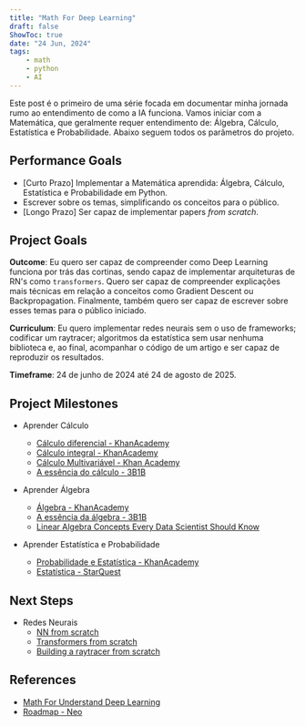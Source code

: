 ```yaml
---
title: "Math For Deep Learning"
draft: false
ShowToc: true
date: "24 Jun, 2024"
tags:
    - math
    - python
    - AI
---
```


Este post é o primeiro de uma série focada em documentar minha jornada rumo ao entendimento de como a IA funciona. Vamos iniciar com a Matemática, que geralmente requer entendimento de: Álgebra, Cálculo, Estatística e Probabilidade. Abaixo seguem todos os parâmetros do projeto.

## Performance Goals

* [Curto Prazo] Implementar a Matemática aprendida: Álgebra, Cálculo, Estatística e Probabilidade em Python.
* Escrever sobre os temas, simplificando os conceitos para o público.
* [Longo Prazo] Ser capaz de implementar papers _from scratch_.
  
## Project Goals
**Outcome**: Eu quero ser capaz de compreender como Deep Learning funciona por trás das cortinas, sendo capaz de implementar arquiteturas de RN's como `transformers`. Quero ser capaz de compreender explicações mais técnicas em relação a conceitos como Gradient Descent ou Backpropagation. Finalmente, também quero ser capaz de escrever sobre esses temas para o público iniciado.

**Curriculum**: Eu quero implementar redes neurais sem o uso de frameworks; codificar um raytracer; algoritmos da estatística sem usar nenhuma biblioteca e, ao final, acompanhar o código de um artigo e ser capaz de reproduzir os resultados.

**Timeframe**: 24 de junho de 2024 até 24 de agosto de 2025.

## Project Milestones
* Aprender Cálculo
  - [Cálculo diferencial - KhanAcademy](https://pt.khanacademy.org/profile/me/courses)
  - [Cálculo integral - KhanAcademy](https://pt.khanacademy.org/math/integral-calculus)
  - [Cálculo Multivariável - Khan Academy](https://pt.khanacademy.org/math/multivariable-calculus)
  - [A essência do cálculo - 3B1B](https://www.youtube.com/watch?v=WUvTyaaNkzM&list=PLZHQObOWTQDMsr9K-rj53DwVRMYO3t5Yr)

* Aprender Álgebra
  - [Álgebra - KhanAcademy](https://pt.khanacademy.org/math/linear-algebra)
  - [A essência da álgebra - 3B1B](https://www.youtube.com/watch?v=fNk_zzaMoSs&list=PLZHQObOWTQDPD3MizzM2xVFitgF8hE_ab)
  - [Linear Algebra Concepts Every Data Scientist Should Know](https://medium.com/bitgrit-data-science-publication/linear-algebra-concepts-every-data-scientist-should-know-18b00bd453dd)

* Aprender Estatística e Probabilidade
  - [Probabilidade e Estatística - KhanAcademy](https://pt.khanacademy.org/math/statistics-probability)
  - [Estatística - StarQuest](https://www.youtube.com/watch?v=qBigTkBLU6g&list=PLblh5JKOoLUK0FLuzwntyYI10UQFUhsY9)

## Next Steps 
* Redes Neurais
  - [NN from scratch](https://www.youtube.com/watch?v=Wo5dMEP_BbI&list=PLQVvvaa0QuDcjD5BAw2DxE6OF2tius3V3)
  - [Transformers from scratch](https://www.youtube.com/watch?v=ISNdQcPhsts)
  - [Building a raytracer from scratch](https://www.youtube.com/watch?v=KaCe63v4D_Q&list=PL8ENypDVcs3H-TxOXOzwDyCm5f2fGXlIS)

## References
- [Math For Understand Deep Learning](https://www.amazon.com/Math-Deep-Learning-Understand-Networks/dp/1718501900)
- [Roadmap - Neo](https://medium.com/bitgrit-data-science-publication/a-roadmap-to-learn-ai-in-2024-cc30c6aa6e16#3aff)
